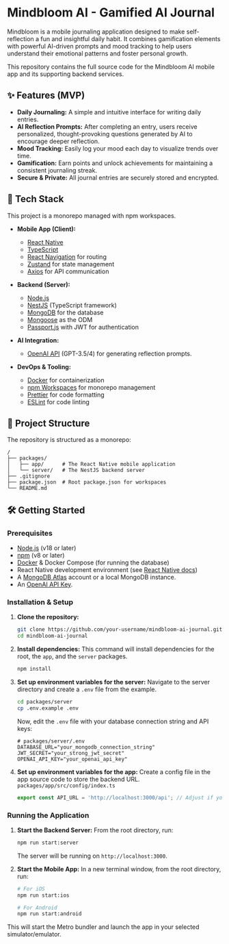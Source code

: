# Mindbloom AI - Gamified AI Journal

Mindbloom is a mobile journaling application designed to make self-reflection a fun and insightful daily habit. It combines gamification elements with powerful AI-driven prompts and mood tracking to help users understand their emotional patterns and foster personal growth.

This repository contains the full source code for the Mindbloom AI mobile app and its supporting backend services.

## ✨ Features (MVP)

*   **Daily Journaling:** A simple and intuitive interface for writing daily entries.
*   **AI Reflection Prompts:** After completing an entry, users receive personalized, thought-provoking questions generated by AI to encourage deeper reflection.
*   **Mood Tracking:** Easily log your mood each day to visualize trends over time.
*   **Gamification:** Earn points and unlock achievements for maintaining a consistent journaling streak.
*   **Secure & Private:** All journal entries are securely stored and encrypted.

## 🚀 Tech Stack

This project is a monorepo managed with npm workspaces.

*   **Mobile App (Client):**
    *   [React Native](https://reactnative.dev/)
    *   [TypeScript](https://www.typescriptlang.org/)
    *   [React Navigation](https://reactnavigation.org/) for routing
    *   [Zustand](https://github.com/pmndrs/zustand) for state management
    *   [Axios](https://axios-http.com/) for API communication

*   **Backend (Server):**
    *   [Node.js](https://nodejs.org/)
    *   [NestJS](https://nestjs.com/) (TypeScript framework)
    *   [MongoDB](https://www.mongodb.com/) for the database
    *   [Mongoose](https://mongoosejs.com/) as the ODM
    *   [Passport.js](http://www.passportjs.org/) with JWT for authentication

*   **AI Integration:**
    *   [OpenAI API](https://openai.com/api/) (GPT-3.5/4) for generating reflection prompts.

*   **DevOps & Tooling:**
    *   [Docker](https://www.docker.com/) for containerization
    *   [npm Workspaces](https://docs.npmjs.com/cli/v7/using-npm/workspaces) for monorepo management
    *   [Prettier](https://prettier.io/) for code formatting
    *   [ESLint](https://eslint.org/) for code linting

## 📂 Project Structure

The repository is structured as a monorepo:

```
/
├── packages/
│   ├── app/      # The React Native mobile application
│   └── server/   # The NestJS backend server
├── .gitignore
├── package.json  # Root package.json for workspaces
└── README.md
```

## 🛠️ Getting Started

### Prerequisites

*   [Node.js](https://nodejs.org/en/) (v18 or later)
*   [npm](https://www.npmjs.com/) (v8 or later)
*   [Docker](https://www.docker.com/) & Docker Compose (for running the database)
*   React Native development environment (see [React Native docs](https://reactnative.dev/docs/environment-setup))
*   A [MongoDB Atlas](https://www.mongodb.com/cloud/atlas) account or a local MongoDB instance.
*   An [OpenAI API Key](https://platform.openai.com/).

### Installation & Setup

1.  **Clone the repository:**
    ```bash
    git clone https://github.com/your-username/mindbloom-ai-journal.git
    cd mindbloom-ai-journal
    ```

2.  **Install dependencies:**
    This command will install dependencies for the root, the `app`, and the `server` packages.
    ```bash
    npm install
    ```

3.  **Set up environment variables for the server:**
    Navigate to the server directory and create a `.env` file from the example.
    ```bash
    cd packages/server
    cp .env.example .env
    ```
    Now, edit the `.env` file with your database connection string and API keys:
    ```env
    # packages/server/.env
    DATABASE_URL="your_mongodb_connection_string"
    JWT_SECRET="your_strong_jwt_secret"
    OPENAI_API_KEY="your_openai_api_key"
    ```

4.  **Set up environment variables for the app:**
    Create a config file in the app source code to store the backend URL.
    `packages/app/src/config/index.ts`
    ```typescript
    export const API_URL = 'http://localhost:3000/api'; // Adjust if your server runs elsewhere
    ```

### Running the Application

1.  **Start the Backend Server:**
    From the root directory, run:
    ```bash
    npm run start:server
    ```
    The server will be running on `http://localhost:3000`.

2.  **Start the Mobile App:**
    In a new terminal window, from the root directory, run:
    ```bash
    # For iOS
    npm run start:ios

    # For Android
    npm run start:android
    ```
This will start the Metro bundler and launch the app in your selected simulator/emulator.
